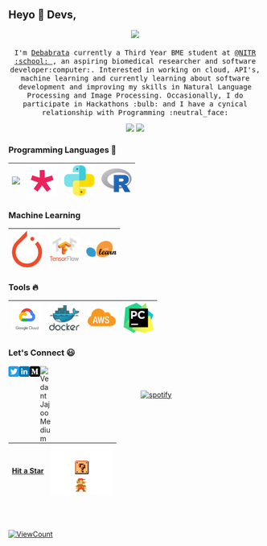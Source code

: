 ## Heyo :wave: Devs, 

<p align="center">
  <img src="https://raw.githubusercontent.com/coderjojo/coderjojo/master/img/github.gif" width=100>
  <br><br>
  <samp>
    I'm <a href="https://www.linkedin.com/in/debanitr/">Debabrata</a> currently a Third Year BME student at <a href="https://www.nitrkl.ac.in/">@NITR :school: </a>, an aspiring biomedical researcher and software developer:computer:. Interested in working on cloud, API's, machine learning and currently learning about software development and improving my skills in Natural Language Processing and Image Processing. Occasionally, I do participate in Hackathons :bulb: and I have a cynical relationship with Programming :neutral_face:
  </samp>
</p>

<p align = "center">
  <img src = "https://github-readme-stats.vercel.app/api?username=Debanitrkl&show_icons=true&theme=radical&layout=compact">
  <img src = "https://github-readme-stats.vercel.app/api/top-langs/?username=Debanitrkl&hide=css,html&theme=tokyonight&layout=compact">
</p>


### Programming Languages  :rocket:
|<img src="https://raw.githubusercontent.com/coderjojo/coderjojo/master/img/cpp.png" width=60> | <img src="https://github.com/Debanitrkl/Debanitrkl/blob/master/imggit/p5.png" width=60> | <img src="https://github.com/Debanitrkl/Debanitrkl/blob/master/imggit/python.svg" width=60> | <img src ="https://github.com/Debanitrkl/Debanitrkl/blob/master/imggit/R_logo.svg" width =60>
|:---:|:---:|:---:|:---:|


### Machine Learning  
|<img src="https://github.com/Debanitrkl/Debanitrkl/blob/master/imggit/PyTorch_logo_icon.svg" width=60> | <img src="https://github.com/Debanitrkl/Debanitrkl/blob/master/imggit/TensorFlowLogo.svg" width=60> | <img src="https://github.com/Debanitrkl/Debanitrkl/blob/master/imggit/Scikit_learn_logo_small.svg" width=60> | 
|:---:|:---:|:---:|


### Tools :fire:
|<img src="https://github.com/Debanitrkl/Debanitrkl/blob/master/imggit/gcp.png" width=60> | <img src="https://github.com/Debanitrkl/Debanitrkl/blob/master/imggit/dockernew.svg" width=60> | <img src="https://github.com/Debanitrkl/Debanitrkl/blob/master/imggit/aws.png" width=60> | <img src="https://github.com/Debanitrkl/Debanitrkl/blob/master/imggit/PyCharm_Logo.svg" width=60> |
|:---:|:---:|:---:|:---:|

### Let's Connect :smiley:
<a href="https://twitter.com/debaelopedev">
  <img align="left" alt="Vedant Jajoo Twitter" width="21px" src="https://raw.githubusercontent.com/edent/SuperTinyIcons/099dc12b59179d07d534069bc8551718f786d91a/images/svg/twitter.svg" />
</a>

<a href="https://www.linkedin.com/in/debanitr/">
  <img align="left" alt="Vedant Jajoo Linkdin" width="21px" src="https://raw.githubusercontent.com/edent/SuperTinyIcons/099dc12b59179d07d534069bc8551718f786d91a/images/svg/linkedin.svg" />
</a>
<a href="https://medium.com/@deba.chandan1234">
  <img align="left" alt="Vedant Jajoo Medium" width="21px" src="https://raw.githubusercontent.com/edent/SuperTinyIcons/099dc12b59179d07d534069bc8551718f786d91a/images/svg/medium.svg" />
</a>
<a href="https://www.quora.com/profile/Debabrata-Panigrahi-1">
  <img align="left" alt="Vedant Jajoo Medium" width="21px" src="https://raw.githubusercontent.com/FortAwesome/Font-Awesome/1147d199a35293b391152ee85e2d30988439157f/svgs/brands/quora.svg" />
</a><br/><br/>
<p align="center">
<a target="_blank" href="https://github.com/kittinan/spotify-github-profile"><img alt="spotify" width = "235px"
src="https://spotify-github-profile.vercel.app/api/view?uid=316zg2ewxzwg6ot5qad7cuwq7i6i&cover_image=false" />

|<a href="https://github.com/Debanitrkl/Debanitrkl"> Hit a Star </a>|<img height="100" src="https://github.com/harshalrj25/MasterAssetsRepo/blob/master/mario.gif"></a></div>|
| ------------- | ------------- |                  


                         
</p>
<br/><br/>



<!--  ![visitors](https://visitor-badge.glitch.me/badge?page_id=Debanitrkl/Debanitrkl) -->

![ViewCount](https://views.whatilearened.today/views/github/Debanitrkl/views.svg)

